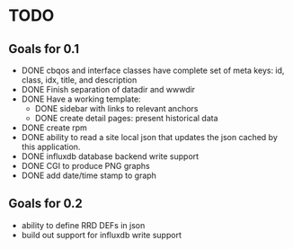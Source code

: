 TODO
=====

Goals for 0.1
----------------

* DONE cbqos and interface classes have complete set of meta keys: id, class,
  idx, title, and description
* DONE Finish separation of datadir and wwwdir
* DONE Have a working template:
  * DONE sidebar with links to relevant anchors
  * DONE create detail pages: present historical data
* DONE create rpm
* DONE ability to read a site local json that updates the json cached by this
  application.
* DONE influxdb database backend write support
* DONE CGI to produce PNG graphs
* DONE add date/time stamp to graph

Goals for 0.2
----------------

* ability to define RRD DEFs in json
* build out support for influxdb write support
